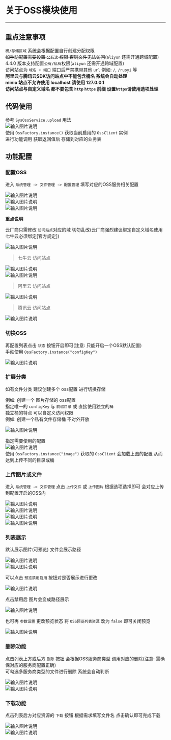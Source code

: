 # 关于OSS模块使用
- - -
## 重点注意事项

`桶/存储区域` 系统会根据配置自行创建分配权限<br>
~~如手动配置需要设置 `公有读` 权限 否则文件无法访问~~(`aliyun` 还需开通跨域配置)<br>
4.4.0 版本支持配置`公有/私有`权限(`aliyun` 还需开通跨域配置)<br>
访问站点为 `域名 + 端口` 端口后严禁携带其他 `url` 例如: `/`, `/ruoyi` 等<br>
**阿里云与腾讯云SDK访问站点中不能包含桶名 系统会自动处理**<br>
**minio 站点不允许使用 localhost 请使用 127.0.0.1**<br>
**访问站点与自定义域名 都不要包含 `http` `https` 前缀 设置`https`请使用选项处理**

## 代码使用

参考 `SysOssService.upload` 用法<br>
![输入图片说明](https://images.gitee.com/uploads/images/2022/0510/094548_3b053cdc_1766278.png "屏幕截图.png")<br>
使用 `OssFactory.instance()` 获取当前启用的 `OssClient` 实例<br>
进行功能调用 获取返回值后 存储到对应的业务表

## 功能配置

### 配置OSS

进入 `系统管理 -> 文件管理 -> 配置管理` 填写对应的OSS服务相关配置

![输入图片说明](https://images.gitee.com/uploads/images/2022/0510/094811_b702e29a_1766278.png "屏幕截图.png")<br>
![输入图片说明](https://images.gitee.com/uploads/images/2022/0705/153519_272b86c3_1766278.png "屏幕截图.png")<br>
![输入图片说明](https://images.gitee.com/uploads/images/2022/0705/153601_c1ed52b6_1766278.png "屏幕截图.png")

**重点说明**

云厂商只需修改 `访问站点`对应的域 切勿乱改(云厂商强烈建议绑定自定义域名使用 七牛云必须绑定[官方规定])

![输入图片说明](https://images.gitee.com/uploads/images/2022/0705/153648_90218bf4_1766278.png "屏幕截图.png")

> 七牛云 访问站点

![输入图片说明](https://images.gitee.com/uploads/images/2022/0510/095437_4caf9446_1766278.png "屏幕截图.png")<br>
![输入图片说明](https://images.gitee.com/uploads/images/2022/0510/095503_789e53a5_1766278.png "屏幕截图.png")

> 阿里云 访问站点

![输入图片说明](https://images.gitee.com/uploads/images/2022/0510/095639_5fd6587f_1766278.png "屏幕截图.png")

> 腾讯云 访问站点

![输入图片说明](https://images.gitee.com/uploads/images/2022/0510/100022_ffcbede7_1766278.png "屏幕截图.png")


### 切换OSS

再配置列表点击 `状态` 按钮开启即可(注意: 只能开启一个OSS默认配置)<br>
手动使用 `OssFactory.instance("configKey")`

![输入图片说明](https://images.gitee.com/uploads/images/2022/0510/100923_054d8a02_1766278.png "屏幕截图.png")

### 扩展分类

如有文件分类 建议创建多个 oss配置 进行切换存储

例如: 创建一个 图片存储的 oss配置<br>
指定唯一的 `configKey` 与 `前缀目录` 或 直接使用独立的`桶`<br>
独立桶的特点 可以自定义访问权限<br>
例如: 创建一个私有文件存储桶 不对外开放

![输入图片说明](https://images.gitee.com/uploads/images/2022/0510/100242_e0e97ff3_1766278.png "屏幕截图.png")

指定需要使用的配置<br>
![输入图片说明](https://images.gitee.com/uploads/images/2022/0510/100553_87852d07_1766278.png "屏幕截图.png")<br>
使用 `OssFactory.instance("image")` 获取的 `OssClient` 会加载上图的配置 从而达到上传不同的目录或桶


### 上传图片或文件

进入 `系统管理 -> 文件管理` 点击 `上传文件` 或 `上传图片` 根据选项选择即可 会对应上传到配置开启的OSS内

![输入图片说明](https://images.gitee.com/uploads/images/2021/0817/110334_d6baa28c_1766278.png "屏幕截图.png")<br>
![输入图片说明](https://images.gitee.com/uploads/images/2021/0817/110343_23704736_1766278.png "屏幕截图.png")<br>
![输入图片说明](https://images.gitee.com/uploads/images/2021/0817/110404_ba40bec9_1766278.png "屏幕截图.png")<br>
![输入图片说明](https://images.gitee.com/uploads/images/2021/0817/110825_83e6a362_1766278.png "屏幕截图.png")

### 列表展示

默认展示图片(可预览) 文件会展示路径

![输入图片说明](https://images.gitee.com/uploads/images/2021/0817/110809_387ccf55_1766278.png "屏幕截图.png")<br>
![输入图片说明](https://images.gitee.com/uploads/images/2021/0817/110942_84c8ad8f_1766278.png "屏幕截图.png")

可以点击 `预览禁用启用` 按钮对是否展示进行更改

![输入图片说明](https://images.gitee.com/uploads/images/2021/0817/111054_a4ae3265_1766278.png "屏幕截图.png")

点击禁用后 图片会变成路径展示

![输入图片说明](https://images.gitee.com/uploads/images/2021/0817/111120_7ee44bda_1766278.png "屏幕截图.png")

也可再 `参数设置` 更改预览状态 将 `OSS预览列表资源` 改为 `false` 即可关闭预览

![输入图片说明](https://images.gitee.com/uploads/images/2021/0817/111359_50c9ed98_1766278.png "屏幕截图.png")

### 删除功能

点击列表上方或后方 `删除` 按钮 会根据OSS服务商类型 调用对应的删除(注意: 需确保对应的服务商配置正确)<br>
可勾选多服务商类型的文件进行删除 系统会自动判断

![输入图片说明](https://images.gitee.com/uploads/images/2021/0817/111827_a73996e2_1766278.png "屏幕截图.png")<br>
![输入图片说明](https://images.gitee.com/uploads/images/2021/0817/111853_2495e12e_1766278.png "屏幕截图.png")

### 下载功能

点击列表后方对应资源的 `下载` 按钮 根据需求填写文件名 点击确认即可完成下载

![输入图片说明](https://images.gitee.com/uploads/images/2021/0817/112024_794afc1e_1766278.png "屏幕截图.png")<br>
![输入图片说明](https://images.gitee.com/uploads/images/2021/0817/112112_a6c7d39d_1766278.png "屏幕截图.png")
